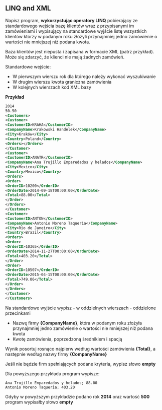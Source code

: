 ﻿## LINQ and XML

Napisz program, **wykorzystując operatory LINQ** pobierający ze standardowego wejścia bazę klientów wraz z przypisanymi im zamówieniami i wypisujący na standardowe wyjście listę wszystkich klientów którzy w podanym roku złożyli przynajmniej jedno zamówienie o wartości nie mniejszej niż podana kwota.

Baza klientów jest niepusta i zapisana w formacie XML (patrz przykład). Może się zdarzyć, że klienci nie mają żadnych zamówień.

Standardowe wejście:
* W pierwszym wierszu rok dla którego należy wykonać wyszukiwanie
* W drugim wierszu kwota graniczna zamówienia
* W kolejnych wierszach kod XML bazy

**Przykład**
```xml
2014
50.50
<Customers>
<Customer>
<CustomerID>KRAHA</CustomerID>
<CompanyName>Krakowski Handelek</CompanyName>
<City>Kraków</City>
<Country>Poland</Country>
<Orders></Orders>
</Customer>
<Customer>
<CustomerID>ANATR</CustomerID>
<CompanyName>Ana Trujillo Emparedados y helados</CompanyName>
<City>Mexico</City>
<Country>Mexico</Country>
<Orders>
<Order>
<OrderID>10200</OrderID>
<OrderDate>2014-09-18T00:00:00</OrderDate>
<Total>88.00</Total>
</Order>
</Orders>
</Customer>
<Customer>
<CustomerID>ANTON</CustomerID>
<CompanyName>Antonio Moreno Taqueria</CompanyName>
<City>Rio de Janeiro</City>
<Country>Brazil</Country>
<Orders>
<Order>
<OrderID>10365</OrderID>
<OrderDate>2014-11-27T00:00:00</OrderDate>
<Total>403.20</Total>
</Order>
<Order>
<OrderID>10507</OrderID>
<OrderDate>2015-04-15T00:00:00</OrderDate>
<Total>749.06</Total>
</Order>
</Orders>
</Customer>
</Customers>
```

Na standardowe wyjście wypisz - w oddzielnych wierszach - oddzielone przecinkami
* Nazwę firmy **{CompanyName}**, która w podanym roku złożyła przynajmniej jedno zamówienie o wartości nie mniejszej niż podana kwota
* Kwotę zamówienia, poprzedzoną średnikiem i spacją

Wynik posortuj rosnąco najpierw według wartości zamówienia **{Total}**, a następnie według nazwy firmy **{CompanyName}**

Jeśli nie będzie firm spełniających podane kryteria, wypisz słowo **empty**

Dla powyższego przykładu program wypisze:
```
Ana Trujillo Emparedados y helados; 88.00
Antonio Moreno Taqueria; 403.20
```

Gdyby w powyższym przykładzie podano rok **2014** oraz wartość **500** program wypisałby słowo **empty**
